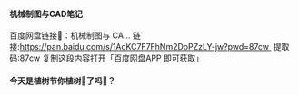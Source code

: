 #### 机械制图与CAD笔记

    

百度网盘链接🔗：机械制图与 CA…
链接:https://pan.baidu.com/s/1AcKC7F7FhNm2DoPZzLY-jw?pwd=87cw 
提取码:87cw
复制这段内容打开「百度网盘APP 即可获取」

#### 今天是植树节你植树🌳了吗🤔？
